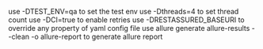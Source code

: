 use -DTEST_ENV=qa to set the test env
use -Dthreads=4 to set thread count
use -DCI=true to enable retries
use -DRESTASSURED_BASEURI to override any property of yaml config file
use allure generate allure-results --clean -o allure-report to generate allure report
